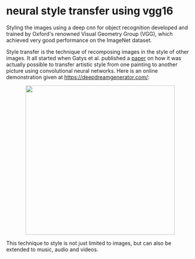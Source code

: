 # neural style transfer using vgg16

Styling the images using a deep cnn for object recognition developed and trained by Oxford's renowned Visual Geometry Group (VGG), which achieved very good performance on the ImageNet dataset.

Style transfer is the technique of recomposing images in the style of other images. It all started when Gatys et al. published a [paper](https://arxiv.org/abs/1508.06576) on how it was actually possible to transfer artistic style from one painting to another picture using convolutional neural networks. Here is an online demonstration given at https://deepdreamgenerator.com/:

<p align="center">
<img align="center" src="https://b2h3x3f6.stackpathcdn.com/assets/landing/img/blend/horizontal/ts.jpg" width="400">
</p>

This technique to style is not just limited to images, but can also be extended to music, audio and videos. 
